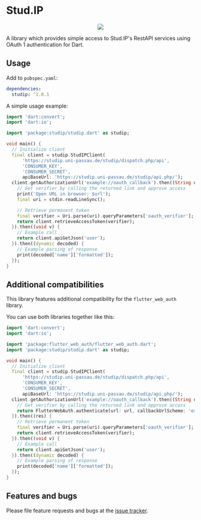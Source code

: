 # Stud.IP

<p align="center">
  <a href="https://travis-ci.com/ThexXTURBOXx/dart-studip"><img src="https://travis-ci.com/ThexXTURBOXx/dart-studip.svg?branch=master"></a>
</p>

A library which provides simple access to Stud.IP's RestAPI services using
 OAuth 1 authentication for Dart.

## Usage

Add to ``pubspec.yaml``:

```yaml
dependencies:
  studip: ^1.0.1
```

A simple usage example:

```dart
import 'dart:convert';
import 'dart:io';

import 'package:studip/studip.dart' as studip;

void main() {
  // Initialize client
  final client = studip.StudIPClient(
      'https://studip.uni-passau.de/studip/dispatch.php/api',
      'CONSUMER_KEY',
      'CONSUMER_SECRET',
      apiBaseUrl: 'https://studip.uni-passau.de/studip/api.php/');
  client.getAuthorizationUrl('example://oauth_callback').then((String url) {
    // Get verifier by calling the returned link and approve access
    print('Open URL in browser: $url');
    final uri = stdin.readLineSync();

    // Retrieve permanent token
    final verifier = Uri.parse(uri).queryParameters['oauth_verifier'];
    return client.retrieveAccessToken(verifier);
  }).then((void v) {
    // Example call
    return client.apiGetJson('user');
  }).then((dynamic decoded) {
    // Example parsing of response
    print(decoded['name']['formatted']);
  });
}
```

## Additional compatibilities

This library features additional compatibility for the ``flutter_web_auth`` library.

You can use both libraries together like this:
```dart
import 'dart:convert';
import 'dart:io';

import 'package:flutter_web_auth/flutter_web_auth.dart';
import 'package:studip/studip.dart' as studip;

void main() {
  // Initialize client
  final client = studip.StudIPClient(
      'https://studip.uni-passau.de/studip/dispatch.php/api',
      'CONSUMER_KEY',
      'CONSUMER_SECRET',
      apiBaseUrl: 'https://studip.uni-passau.de/studip/api.php/');
  client.getAuthorizationUrl('example://oauth_callback').then((String url) {
    // Get verifier by calling the returned link and approve access
    return FlutterWebAuth.authenticate(url: url, callbackUrlScheme: 'example');
  }).then((res) {
    // Retrieve permanent token
    final verifier = Uri.parse(uri).queryParameters['oauth_verifier'];
    return client.retrieveAccessToken(verifier);
  }).then((void v) {
    // Example call
    return client.apiGetJson('user');
  }).then((dynamic decoded) {
    // Example parsing of response
    print(decoded['name']['formatted']);
  });
}
```

## Features and bugs

Please file feature requests and bugs at the [issue tracker][tracker].

[tracker]: https://github.com/ThexXTURBOXx/dart-studip/issues
